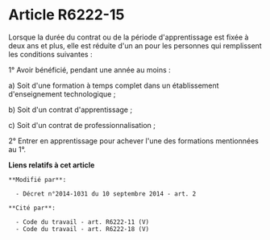 # Article R6222-15

Lorsque   la durée du contrat ou de la période d'apprentissage est fixée à deux ans et plus, elle est réduite d'un an pour
les personnes qui remplissent les conditions suivantes : 

1° Avoir bénéficié, pendant une année au moins : 

a) Soit d'une formation à temps complet dans un établissement d'enseignement technologique ; 

b) Soit d'un contrat d'apprentissage ; 

c) Soit d'un contrat de professionnalisation ; 

2° Entrer en apprentissage pour achever l'une des formations mentionnées au 1°.

**Liens relatifs à cet article**

	**Modifié par**:

	  - Décret n°2014-1031 du 10 septembre 2014 - art. 2

	**Cité par**:

	  - Code du travail - art. R6222-11 (V)
	  - Code du travail - art. R6222-18 (V)
